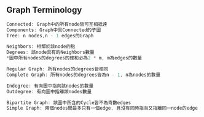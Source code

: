 ## Graph Terminology
```cpp
Connected: Graph中的所有node皆可互相抵達
Components: Graph中具Connected的子圖
Tree: n nodes,n - 1 edges的Graph
```
```cpp
Neighbors: 相鄰於該node的點
Degrees: 該node具有的Neighbors數量
*圖中所有nodes的degrees的總和必為2 * m, m為edges的數量
```
```cpp
Regular Graph: 所有nodes的degrees皆相同
Complete Graph: 所有nodes的degrees皆為n - 1, n為nodes的數量 
```
```cpp
Indegree: 有向圖中指向該nodes的數量
Outdegree: 有向圖中指離該nodes數量
```
```cpp
Bipartite Graph: 該圖中所含的Cycle皆不為奇數edges
Simple Graph: 兩個nodes間最多只有一個edge, 且沒有同時指向又指離同一node的edge
```
